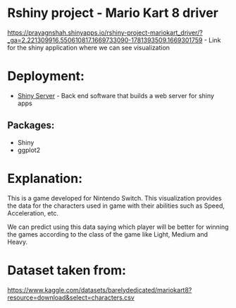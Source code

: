 # Rshiny project - Mario Kart 8 driver

https://prayagnshah.shinyapps.io/rshiny-project-mariokart_driver/?_ga=2.221309916.550610817.1669733090-1781393509.1669301759 - Link for the shiny application where we can see visualization

# Deployment:
- [Shiny Server](https://www.shinyapps.io/) - Back end software that builds a web server for shiny apps

## Packages:

* Shiny
* ggplot2

# Explanation:

This is a game developed for Nintendo Switch. This visualization provides the data for the characters used in game with their abilities such as Speed, Acceleration, etc.

We can predict using this data saying which player will be better for winning the games according to the class of the game like Light, Medium and Heavy.

# Dataset taken from:

https://www.kaggle.com/datasets/barelydedicated/mariokart8?resource=download&select=characters.csv
